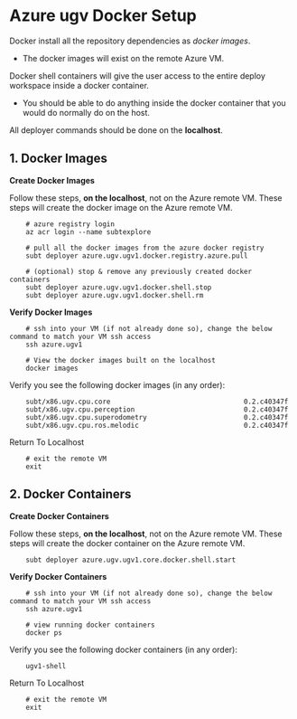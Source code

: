 # Azure ugv Docker Setup

Docker install all the repository dependencies as *docker images*.

- The docker images will exist on the remote Azure VM.

Docker shell containers will give the user access to the entire deploy workspace inside a docker container.

- You should be able to do anything inside the docker container that you would do normally do on the host.

All deployer commands should be done on the **localhost**.

## 1. Docker Images

**Create Docker Images**

Follow these steps, **on the localhost**, not on the Azure remote VM. These steps will create the docker image on the Azure remote VM.

        # azure registry login
        az acr login --name subtexplore

        # pull all the docker images from the azure docker registry
        subt deployer azure.ugv.ugv1.docker.registry.azure.pull

        # (optional) stop & remove any previously created docker containers
        subt deployer azure.ugv.ugv1.docker.shell.stop
        subt deployer azure.ugv.ugv1.docker.shell.rm

**Verify Docker Images**

        # ssh into your VM (if not already done so), change the below command to match your VM ssh access
        ssh azure.ugv1

        # View the docker images built on the localhost
        docker images

Verify you see the following docker images (in any order):

        subt/x86.ugv.cpu.core                                 0.2.c40347f
        subt/x86.ugv.cpu.perception                           0.2.c40347f
        subt/x86.ugv.cpu.superodometry                        0.2.c40347f
        subt/x86.ugv.cpu.ros.melodic                          0.2.c40347f

Return To Localhost

        # exit the remote VM
        exit

## 2. Docker Containers

**Create Docker Containers**

Follow these steps, **on the localhost**, not on the Azure remote VM. These steps will create the docker container on the Azure remote VM.

        subt deployer azure.ugv.ugv1.core.docker.shell.start

**Verify Docker Containers**

        # ssh into your VM (if not already done so), change the below command to match your VM ssh access
        ssh azure.ugv1

        # view running docker containers
        docker ps

Verify you see the following docker containers (in any order):

        ugv1-shell

Return To Localhost

        # exit the remote VM
        exit

